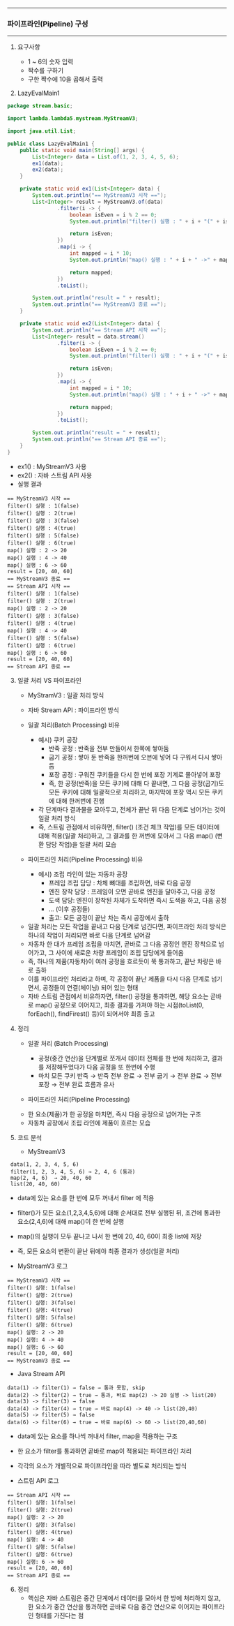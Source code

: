 -----
### 파이프라인(Pipeline) 구성
-----
1. 요구사항
   - 1 ~ 6의 숫자 입력
   - 짝수를 구하기
   - 구한 짝수에 10을 곱해서 출력

2. LazyEvalMain1
```java
package stream.basic;

import lambda.lambda5.mystream.MyStreamV3;

import java.util.List;

public class LazyEvalMain1 {
    public static void main(String[] args) {
        List<Integer> data = List.of(1, 2, 3, 4, 5, 6);
        ex1(data);
        ex2(data);
    }

    private static void ex1(List<Integer> data) {
        System.out.println("== MyStreamV3 시작 ==");
        List<Integer> result = MyStreamV3.of(data)
                .filter(i -> {
                    boolean isEven = i % 2 == 0;
                    System.out.println("filter() 실행 : " + i + "(" + isEven + ")");

                    return isEven;
                })
                .map(i -> {
                    int mapped = i * 10;
                    System.out.println("map() 실행 : " + i + " ->" + mapped);

                    return mapped;
                })
                .toList();

        System.out.println("result = " + result);
        System.out.println("== MyStreamV3 종료 ==");
    }

    private static void ex2(List<Integer> data) {
        System.out.println("== Stream API 시작 ==");
        List<Integer> result = data.stream()
                .filter(i -> {
                    boolean isEven = i % 2 == 0;
                    System.out.println("filter() 실행 : " + i + "(" + isEven + ")");

                    return isEven;
                })
                .map(i -> {
                    int mapped = i * 10;
                    System.out.println("map() 실행 : " + i + " ->" + mapped);

                    return mapped;
                })
                .toList();

        System.out.println("result = " + result);
        System.out.println("== Stream API 종료 ==");
    }
}
```
  - ex1() : MyStreamV3 사용
  - ex2() : 자바 스트림 API 사용
  - 실행 결과
```
== MyStreamV3 시작 ==
filter() 실행 : 1(false)
filter() 실행 : 2(true)
filter() 실행 : 3(false)
filter() 실행 : 4(true)
filter() 실행 : 5(false)
filter() 실행 : 6(true)
map() 실행 : 2 -> 20
map() 실행 : 4 -> 40
map() 실행 : 6 -> 60
result = [20, 40, 60]
== MyStreamV3 종료 ==
== Stream API 시작 ==
filter() 실행 : 1(false)
filter() 실행 : 2(true)
map() 실행 : 2 -> 20
filter() 실행 : 3(false)
filter() 실행 : 4(true)
map() 실행 : 4 -> 40
filter() 실행 : 5(false)
filter() 실행 : 6(true)
map() 실행 : 6 -> 60
result = [20, 40, 60]
== Stream API 종료 ==
```

3. 일괄 처리 VS 파이프라인
   - MyStramV3 : 일괄 처리 방식
   - 자바 Stream API : 파이프라인 방식
   - 일괄 처리(Batch Processing) 비유
     + 예시) 쿠키 공장
       * 반죽 공정 : 반죽을 전부 만들어서 한쪽에 쌓아둠
       * 굽기 공정 : 쌓아 둔 반죽을 한꺼번에 오븐에 넣어 다 구워서 다시 쌓아둠
       * 포장 공정 : 구워진 쿠키들을 다시 한 번에 포장 기계로 몰아넣어 포장
       * 즉, 한 공정(반죽)을 모든 쿠키에 대해 다 끝내면, 그 다음 공정(굽기)도 모든 쿠키에 대해 일괄적으로 처리하고, 마지막에 포장 역시 모든 쿠키에 대해 한꺼번에 진행
     + 각 단계마다 결과물을 모아두고, 전체가 끝난 뒤 다음 단계로 넘어가는 것이 일괄 처리 방식
     + 즉, 스트림 관점에서 비유하면, filter() (조건 체크 작업)를 모든 데이터에 대해 적용(일괄 처리)하고, 그 결과를 한 꺼번에 모아서 그 다음 map() (변환 담당 작업)을 일괄 처리 모습

   - 파이프라인 처리(Pipeline Processing) 비유
     + 예시) 조립 라인이 있는 자동차 공장
       * 프레임 조립 담당 : 차체 뼈대를 조립하면, 바로 다음 공정
       * 엔진 장착 담당 : 프레임이 오면 곧바로 엔진을 달아주고, 다음 공정
       * 도색 담당: 엔진이 장착된 차체가 도착하면 즉시 도색을 하고, 다음 공정
       * ... (이후 공정들)
       * 출고: 모든 공정이 끝난 차는 즉시 공장에서 출하
      
    + 일괄 처리는 모든 작업을 끝내고 다음 단계로 넘긴다면, 파이프라인 처리 방식은 하나의 작업이 처리되면 바로 다음 단계로 넘어감
    + 자동차 한 대가 프레임 조립을 마치면, 곧바로 그 다음 공정인 엔진 장착으로 넘어가고, 그 사이에 새로운 차량 프레임이 조립 담당에게 들어옴
    + 즉, 하나의 제품(자동차)이 여러 공정을 흐르듯이 쭉 통과하고, 끝난 차량은 바로 출하
    + 이를 파이프라인 처리라고 하며, 각 공정이 끝난 제품을 다시 다음 단계로 넘기면서, 공정들이 연결(체이닝) 되어 있는 형태
    + 자바 스트림 관점에서 비유하자면, filter() 공정을 통과하면, 해당 요소는 곧바로 map() 공정으로 이어지고, 최종 결과를 가져야 하는 시점(toList(0, forEach(), findFirest() 등)이 되어서야 최종 출고

4. 정리
   - 일괄 처리 (Batch Processing)
     + 공정(중간 연산)을 단계별로 쪼개서 데이터 전체를 한 번에 처리하고, 결과를 저장해두었다가 다음 공정을 또 한번에 수행
     + 마치 모든 쿠키 반죽 → 반죽 전부 완료 → 전부 굽기 → 전부 완료 → 전부 포장 → 전부 완료 흐름과 유사

   - 파이프라인 처리(Pipeline Processing)
    + 한 요소(제품)가 한 공정을 마치면, 즉시 다음 공정으로 넘어가는 구조
    + 자동차 공장에서 조립 라인에 제품이 흐르는 모습
  
5. 코드 분석
   - MyStreamV3
```
 data(1, 2, 3, 4, 5, 6)
 filter(1, 2, 3, 4, 5, 6) → 2, 4, 6 (통과)
 map(2, 4, 6)  → 20, 40, 60
 list(20, 40, 60)
```
   - data에 있는 요소를 한 번에 모두 꺼내서 filter 에 적용
   - filter()가 모든 요소(1,2,3,4,5,6)에 대해 순서대로 전부 실행된 뒤, 조건에 통과한 요소(2,4,6)에 대해 map()이 한 번에 실행
   - map()의 실행이 모두 끝나고 나서 한 번에 20, 40, 60이 최종 list에 저장
   - 즉, 모든 요소의 변환이 끝난 뒤에야 최종 결과가 생성(일괄 처리)

  - MyStreamV3 로그
```
== MyStreamV3 시작 ==
filter() 실행: 1(false)
filter() 실행: 2(true)
filter() 실행: 3(false)
filter() 실행: 4(true)
filter() 실행: 5(false)
filter() 실행: 6(true)
map() 실행: 2 -> 20
map() 실행: 4 -> 40
map() 실행: 6 -> 60
result = [20, 40, 60]
== MyStreamV3 종료 ==
```

  - Java Stream API
```
data(1) -> filter(1) → false → 통과 못함, skip
data(2) -> filter(2) → true → 통과, 바로 map(2) -> 20 실행 -> list(20)
data(3) -> filter(3) → false
data(4) -> filter(4) → true → 바로 map(4) -> 40 -> list(20,40)
data(5) -> filter(5) → false
data(6) -> filter(6) → true → 바로 map(6) -> 60 -> list(20,40,60)
```
  - data에 있는 요소를 하나씩 꺼내서 filter, map을 적용하는 구조
  - 한 요소가 filter를 통과하면 곧바로 map이 적용되는 파이프라인 처리
  - 각각의 요소가 개별적으로 파이프라인을 따라 별도로 처리되는 방식

  - 스트림 API 로그
```
== Stream API 시작 ==
filter() 실행: 1(false)
filter() 실행: 2(true)
map() 실행: 2 -> 20
filter() 실행: 3(false)
filter() 실행: 4(true)
map() 실행: 4 -> 40
filter() 실행: 5(false)
filter() 실행: 6(true)
map() 실행: 6 -> 60
result = [20, 40, 60]
== Stream API 종료 ==
```

6. 정리
   - 핵심은 자바 스트림은 중간 단계에서 데이터를 모아서 한 방에 처리하지 않고, 한 요소가 중간 연산을 통과하면 곧바로 다음 중간 연산으로 이어지는 파이프라인 형태를 가진다는 점
